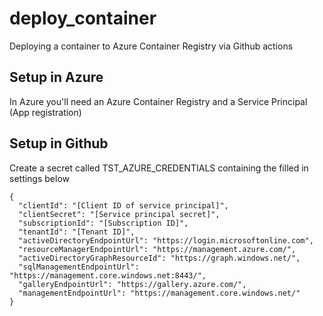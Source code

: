 # deploy_container
Deploying a container to Azure Container Registry via Github actions

## Setup in Azure

In Azure you'll need an Azure Container Registry and a Service Principal (App registration)

## Setup in Github

Create a secret called TST_AZURE_CREDENTIALS containing the filled in settings below
```
{
  "clientId": "[Client ID of service principal]",
  "clientSecret": "[Service principal secret]",
  "subscriptionId": "[Subscription ID]",
  "tenantId": "[Tenant ID]",
  "activeDirectoryEndpointUrl": "https://login.microsoftonline.com",
  "resourceManagerEndpointUrl": "https://management.azure.com/",
  "activeDirectoryGraphResourceId": "https://graph.windows.net/",
  "sqlManagementEndpointUrl": "https://management.core.windows.net:8443/",
  "galleryEndpointUrl": "https://gallery.azure.com/",
  "managementEndpointUrl": "https://management.core.windows.net/"
}
```

